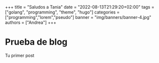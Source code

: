 +++
title = "Saludos a Tania"
date = "2022-08-13T21:29:20+02:00"
tags = ["golang", "programming", "theme", "hugo"]
categories = ["programming","lorem","pseudo"]
banner = "img/banners/banner-4.jpg"
authors = ["Andrea"]
+++

# Prueba de blog 

Tu primer post

